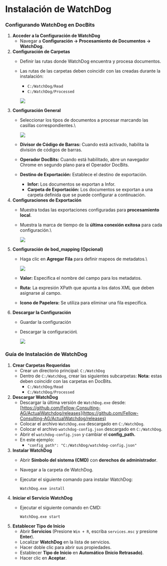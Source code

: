 # Instalación de WatchDog

### Configurando WatchDog en DocBits

1. **Acceder a la Configuración de WatchDog**
   * Navegar a **Configuración → Procesamiento de Documentos → WatchDog**.
2. **Configuración de Carpetas**
   * Definir las rutas donde WatchDog encuentra y procesa documentos.
   *   Las rutas de las carpetas deben coincidir con las creadas durante la instalación:

       * `C:/WatchDog/Read`
       * `C:/WatchDog/Processed`

       ![](https://docs.docbits.com/~gitbook/image?url=https%3A%2F%2F578966019-files.gitbook.io%2F%7E%2Ffiles%2Fv0%2Fb%2Fgitbook-x-prod.appspot.com%2Fo%2Fspaces%252FT2n2w4uDCJvv7CJ5zrdk%252Fuploads%252FzG1EFmtSO4AxZjWir401%252Fimage.png%3Falt%3Dmedia%26token%3Dc356e023-8cfb-4f45-b863-b27c5af1d9df\&width=768\&dpr=4\&quality=100\&sign=1b1ae0c4\&sv=2)
3. **Configuración General**
   *   Seleccionar los tipos de documentos a procesar marcando las casillas correspondientes.\


       ![](https://docs.docbits.com/~gitbook/image?url=https%3A%2F%2F578966019-files.gitbook.io%2F%7E%2Ffiles%2Fv0%2Fb%2Fgitbook-x-prod.appspot.com%2Fo%2Fspaces%252FT2n2w4uDCJvv7CJ5zrdk%252Fuploads%252FZbCt5UHd37PdNZsVItdt%252Fimage.png%3Falt%3Dmedia%26token%3Db3c3f203-0f60-42a0-bd56-ee70c204f5e8\&width=768\&dpr=4\&quality=100\&sign=becd5e31\&sv=2)
   * **Divisor de Código de Barras:** Cuando está activado, habilita la división de códigos de barras.
   * **Operador DocBits:** Cuando está habilitado, abre un navegador Chrome en segundo plano para el Operador DocBits.
   * **Destino de Exportación:** Establece el destino de exportación.
     * **Infor:** Los documentos se exportan a Infor.
     * **Carpeta de Exportación:** Los documentos se exportan a una carpeta definida que se puede configurar a continuación.
4. **Configuraciones de Exportación**
   * Muestra todas las exportaciones configuradas para **procesamiento local**.
   *   Muestra la marca de tiempo de la **última conexión exitosa** para cada configuración.\


       ![](https://docs.docbits.com/~gitbook/image?url=https%3A%2F%2F578966019-files.gitbook.io%2F%7E%2Ffiles%2Fv0%2Fb%2Fgitbook-x-prod.appspot.com%2Fo%2Fspaces%252FT2n2w4uDCJvv7CJ5zrdk%252Fuploads%252FRvK5qn6EggWJxcSYNP5J%252Fimage.png%3Falt%3Dmedia%26token%3D195b9cc6-c5ac-4ee6-90da-b3ee9696ee30\&width=768\&dpr=4\&quality=100\&sign=3bc11ec5\&sv=2)
5. **Configuración de bod\_mapping (Opcional)**
   *   Haga clic en **Agregar Fila** para definir mapeos de metadatos.\


       ![](https://docs.docbits.com/~gitbook/image?url=https%3A%2F%2F578966019-files.gitbook.io%2F%7E%2Ffiles%2Fv0%2Fb%2Fgitbook-x-prod.appspot.com%2Fo%2Fspaces%252FT2n2w4uDCJvv7CJ5zrdk%252Fuploads%252FlzUqcr51kq18OrmYAR8X%252Fimage.png%3Falt%3Dmedia%26token%3D3035122b-f1d3-44cc-bfe6-5230943bd77d\&width=768\&dpr=4\&quality=100\&sign=e98d5a1b\&sv=2)
   * **Valor:** Especifica el nombre del campo para los metadatos.
   * **Ruta:** La expresión XPath que apunta a los datos XML que deben asignarse al campo.
   * **Icono de Papelera:** Se utiliza para eliminar una fila específica.
6. **Descargar la Configuración**
   * Guardar la configuración
   *   Descargar la configuración\


       ![](https://docs.docbits.com/~gitbook/image?url=https%3A%2F%2F578966019-files.gitbook.io%2F%7E%2Ffiles%2Fv0%2Fb%2Fgitbook-x-prod.appspot.com%2Fo%2Fspaces%252FT2n2w4uDCJvv7CJ5zrdk%252Fuploads%252FZXiz4KB7QpnaqD9XwX3o%252Fimage.png%3Falt%3Dmedia%26token%3D04c9f8dc-7d79-443f-9ce4-6d4214edc98b\&width=768\&dpr=4\&quality=100\&sign=574a4218\&sv=2)

### Guía de Instalación de WatchDog

1. **Crear Carpetas Requeridas**
   * Crear un directorio principal: `C:/WatchDog`
   * Dentro de `C:/WatchDog`, crear las siguientes subcarpetas: **Nota:** estas deben coincidir con las carpetas en DocBits.
     * `C:/WatchDog/Read`
     * `C:/WatchDog/Processed`
2. **Descargar WatchDog**
   * Descargar la última versión de `WatchDog.exe` desde:[https://github.com/Fellow-Consulting-AG/ActualWatchdog/releases](https://github.com/Fellow-Consulting-AG/ActualWatchdog/releases)
   * Colocar el archivo `WatchDog.exe` descargado en `C:/WatchDog`.
   * Colocar el archivo `watchdog-config.json` descargado en `C:/WatchDog`.
   * Abrir el `watchdog-config.json` y cambiar el **config\_path.**
   * En este ejemplo:
     * `"config_path": "C:/WatchDog/watchdog-config.json"`
3. **Instalar WatchDog**
   * Abrir **Símbolo del sistema (CMD)** con **derechos de administrador**.
   * Navegar a la carpeta de WatchDog.
   *   Ejecutar el siguiente comando para instalar WatchDog:

       `WatchDog.exe install`
4. **Iniciar el Servicio WatchDog**
   *   Ejecutar el siguiente comando en CMD:

       `WatchDog.exe start`
5. **Establecer Tipo de Inicio**
   * Abrir **Servicios** (Presione `Win + R`, escriba `services.msc` y presione **Enter**).
   * Localizar **WatchDog** en la lista de servicios.
   * Hacer doble clic para abrir sus propiedades.
   * Establecer **Tipo de Inicio** en **Automático (Inicio Retrasado)**.
   * Hacer clic en **Aceptar**.
